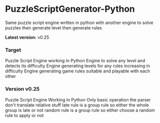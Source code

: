 # PuzzleScriptGenerator-Python

Same puzzle script engine written in python with another engine to solve puzzles then generate level then generate rules

<b>Latest version:</b> v0.25

### Target
Puzzle Script Engine working in Python
Engine to solve any level and detects its difficulty
Engine generating levels for any rules increasing in difficulty
Engine generating game rules suitable and playable with each other

### Version v0.25
Puzzle Script Engine Working in Python
Only basic operation the parser don't translate relative stuff
late rule is a group rule so either the whole group is late or not
random rule is a group rule so either choose a random rule to apply or not
